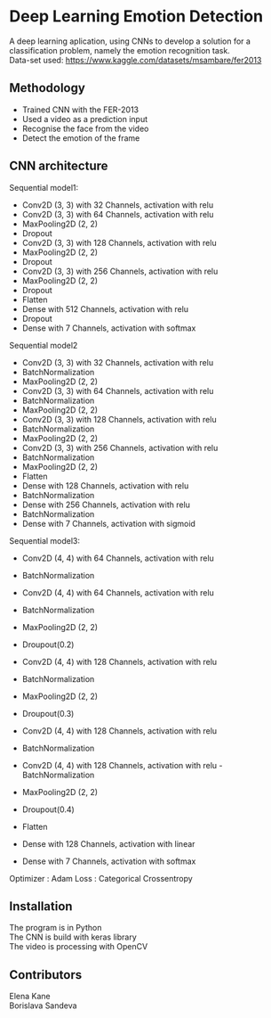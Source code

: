 # Deep Learning Emotion Detection

A deep learning aplication,  using CNNs to develop a solution for a classification problem, namely the emotion recognition task. <br />
Data-set used: https://www.kaggle.com/datasets/msambare/fer2013 <br />
  

## Methodology

- Trained CNN with the FER-2013 <br />
- Used a video as a prediction input <br />
- Recognise the face from the video <br />
- Detect the emotion of the frame<br />

## CNN architecture

Sequential model1:
  - Conv2D (3, 3) with 32 Channels, activation with relu
  - Conv2D (3, 3) with 64 Channels, activation with relu
  - MaxPooling2D (2, 2)
  - Dropout
  - Conv2D (3, 3) with 128 Channels, activation with relu
  - MaxPooling2D (2, 2)
  - Dropout
  - Conv2D (3, 3) with 256 Channels, activation with relu
  - MaxPooling2D (2, 2)
  - Dropout
  - Flatten
  - Dense with 512 Channels, activation with relu
  - Dropout
  - Dense with 7 Channels, activation with softmax

  Sequential model2
  - Conv2D (3, 3) with 32 Channels, activation with relu
  - BatchNormalization
  - MaxPooling2D (2, 2)
  - Conv2D (3, 3) with 64 Channels, activation with relu
  - BatchNormalization
  - MaxPooling2D (2, 2)
  - Conv2D (3, 3) with 128 Channels, activation with relu
  - BatchNormalization
  - MaxPooling2D (2, 2)
  - Conv2D (3, 3) with 256 Channels, activation with relu
  - BatchNormalization
  - MaxPooling2D (2, 2)
  - Flatten
  - Dense with 128 Channels, activation with relu
  - BatchNormalization
  - Dense with 256 Channels, activation with relu
  - BatchNormalization
  - Dense with 7 Channels, activation with sigmoid

  Sequential model3:
  - Conv2D (4, 4) with 64 Channels, activation with relu
  - BatchNormalization
  - Conv2D (4, 4) with 64 Channels, activation with relu
  - BatchNormalization
  - MaxPooling2D (2, 2)
  - Droupout(0.2)
  - Conv2D (4, 4) with 128 Channels, activation with relu
  - BatchNormalization
  - MaxPooling2D (2, 2)
  - Droupout(0.3)
 
  - Conv2D (4, 4) with 128 Channels, activation with relu
  - BatchNormalization
  - Conv2D (4, 4) with 128 Channels, activation with relu - BatchNormalization 
  - MaxPooling2D (2, 2)
  - Droupout(0.4)
  - Flatten
  - Dense with 128 Channels, activation with linear
  - Dense with 7 Channels, activation with softmax

Optimizer : Adam
Loss : Categorical Crossentropy


## Installation
The program is in Python <br />
The CNN is build with keras library <br />
The video is processing with OpenCV <br />

## Contributors
Elena Kane </br>
Borislava Sandeva <br />
